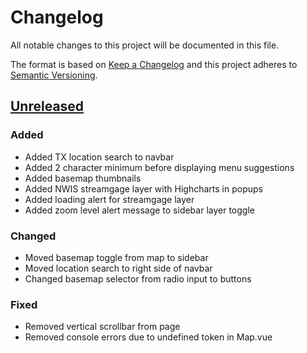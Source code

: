 # Changelog

All notable changes to this project will be documented in this file.

The format is based on [Keep a Changelog](http://keepachangelog.com/en/1.0.0/)
and this project adheres to [Semantic Versioning](http://semver.org/spec/v2.0.0.html).

## [Unreleased](https://github.com/USGS-WiM/Thresholds/tree/dev)

### Added

-   Added TX location search to navbar
-   Added 2 character minimum before displaying menu suggestions
-   Added basemap thumbnails
-   Added NWIS streamgage layer with Highcharts in popups
-   Added loading alert for streamgage layer
-   Added zoom level alert message to sidebar layer toggle

### Changed

-   Moved basemap toggle from map to sidebar
-   Moved location search to right side of navbar
-   Changed basemap selector from radio input to buttons

### Fixed

-   Removed vertical scrollbar from page
-   Removed console errors due to undefined token in Map.vue